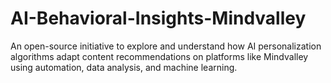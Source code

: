 # AI-Behavioral-Insights-Mindvalley
An open-source initiative to explore and understand how AI personalization algorithms adapt content recommendations on platforms like Mindvalley using automation, data analysis, and machine learning.
